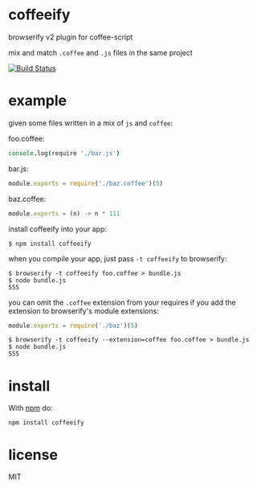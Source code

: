 # coffeeify

browserify v2 plugin for coffee-script

mix and match `.coffee` and `.js` files in the same project

[![Build Status](https://travis-ci.org/jnordberg/coffeeify.png?branch=master)](https://travis-ci.org/jnordberg/coffeeify)

# example

given some files written in a mix of `js` and `coffee`:

foo.coffee:

``` coffee
console.log(require './bar.js')
```

bar.js:

``` js
module.exports = require('./baz.coffee')(5)
```

baz.coffee:

``` js
module.exports = (n) -> n * 111
```

install coffeeify into your app:

```
$ npm install coffeeify
```

when you compile your app, just pass `-t coffeeify` to browserify:

```
$ browserify -t coffeeify foo.coffee > bundle.js
$ node bundle.js
555
```

you can omit the `.coffee` extension from your requires if you add the extension to browserify's module extensions:

``` js
module.exports = require('./baz')(5)
```

```
$ browserify -t coffeeify --extension=coffee foo.coffee > bundle.js
$ node bundle.js
555
```

# install

With [npm](https://npmjs.org) do:

```
npm install coffeeify
```

# license

MIT
